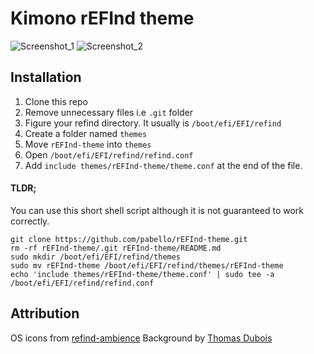 # Kimono rEFInd theme

![Screenshot_1]()
![Screenshot_2]()

## Installation

1. Clone this repo
2. Remove unnecessary files i.e `.git` folder
3. Figure your refind directory. It usually is `/boot/efi/EFI/refind`
4. Create a folder named `themes`
5. Move `rEFInd-theme` into `themes`
6. Open `/boot/efi/EFI/refind/refind.conf`
7. Add `include themes/rEFInd-theme/theme.conf` at the end of the file.

#### TLDR;
You can use this short shell script although it is not guaranteed to work correctly.
```
git clone https://github.com/pabello/rEFInd-theme.git
rm -rf rEFInd-theme/.git rEFInd-theme/README.md
sudo mkdir /boot/efi/EFI/refind/themes
sudo mv rEFInd-theme /boot/efi/EFI/refind/themes/rEFInd-theme
echo 'include themes/rEFInd-theme/theme.conf' | sudo tee -a /boot/efi/EFI/refind/refind.conf
```

## Attribution
OS icons from [refind-ambience](https://github.com/lukechilds/refind-ambience)
Background by [Thomas Dubois](https://www.artstation.com/thomas_dubois)
